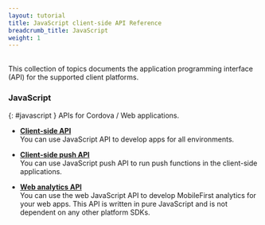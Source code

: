 ```yaml
---
layout: tutorial
title: JavaScript client-side API Reference
breadcrumb_title: JavaScript
weight: 1
---
```

<!-- NLS_CHARSET=UTF-8 -->
<br/>
This collection of topics documents the application programming interface (API) for the supported client platforms.

### JavaScript
{: #javascript }
APIs for Cordova / Web applications.

* **[Client-side API](client)**  
    You can use JavaScript API to develop apps for all environments.

* **[Client-side push API](push)**  
    You can use JavaScript push API to run push functions in the client-side applications.

* **[Web analytics API](analytics)**  
    You can use the web JavaScript API to develop MobileFirst analytics for your web apps. This API is written in pure JavaScript and is not dependent on any other platform SDKs.